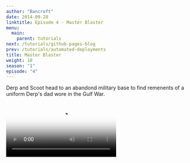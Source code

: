 ```yaml
---
author: "Bancroft"
date: 2014-09-28
linktitle: Episode 4 - Master Blaster
menu:
  main:
    parent: tutorials
next: /tutorials/github-pages-blog
prev: /tutorials/automated-deployments
title: Master Blaster
weight: 10
season: "1"
episode: "4"
---
```


Derp and Scoot head to an abandond military base to find remenents of a uniform Derp's dad wore in the Gulf War. 


<video src="https://s3.us-east-2.amazonaws.com/bancroftshow/season-1/episode-1/crypto-visionary.mp4" controls poster="https://s3.us-east-2.amazonaws.com/bancroftshow/season-1/episode-1/poster.jpg">
<a href="https://s3.us-east-2.amazonaws.com/bancroftshow/season-1/episode-1/crypto-visionary.mp4">Download Episode</a>
</video>
